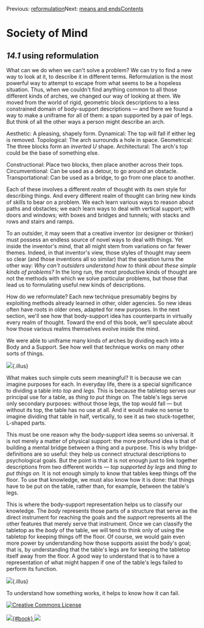 <div class="chapnav">

<span class="prev">Previous: [reformulation](./som-14.html)</span><span
class="next">Next: [means and ends](./som-14.2.html)</span><span
class="contents">[Contents](index.html)</span>
<div class="titlebar">

Society of Mind
===============

</div>

</div>

*14.1* using reformulation
--------------------------

What can we do when we can't solve a problem? We can try to find a new
way to look at it, to describe it in different terms. Reformulation is
the most powerful way to attempt to escape from what seems to be a
hopeless situation. Thus, when we couldn't find anything common to all
those different kinds of arches, we changed our way of looking at them.
We moved from the world of rigid, geometric block descriptions to a less
constrained domain of body-support descriptions — and there we found a
way to make a uniframe for all of them: a span supported by a pair of
legs. But think of all the other ways a person might describe an arch.

Aesthetic: A pleasing, shapely form. Dynamical: The top will fall if
either leg is removed. Topological: The arch surrounds a hole in space.
Geometrical: The three blocks form an *inverted U* shape. Architectural:
The arch's top could be the base of something else.

Constructional: Place two blocks, then place another across their tops.
Circumventional: Can be used as a detour, to go around an obstacle.
Transportational: Can be used as a bridge, to go from one place to
another.

Each of these involves a different *realm* of thought with its own style
for describing things. And every different realm of thought can bring
new kinds of skills to bear on a problem. We each learn various ways to
reason about paths and obstacles; we each learn ways to deal with
vertical support; with doors and windows; with boxes and bridges and
tunnels; with stacks and rows and stairs and ramps.

To an outsider, it may seem that a creative inventor (or designer or
thinker) must possess an endless source of novel ways to deal with
things. Yet inside the inventor's mind, that all might stem from
variations on far fewer themes. Indeed, in that inventor's view, those
styles of thought may seem so clear (and those inventions all so
similar) that the question turns the other way: *Why can't outsiders
understand how to think about these simple kinds of problems?* In the
long run, the most productive kinds of thought are not the methods with
which we solve particular problems, but those that lead us to
formulating useful new kinds of descriptions.

How do we reformulate? Each new technique presumably begins by
exploiting methods already learned in other, older agencies. So new
ideas often have roots in older ones, adapted for new purposes. In the
next section, we'll see how that body-support idea has counterparts in
virtually every realm of thought. Toward the end of this book, we'll
speculate about how those various realms themselves evolve inside the
mind.

We were able to uniframe many kinds of arches by dividing each into a
Body and a Support. See how well that technique works on many other
sorts of things.

![](./illus/ch14/14-1.png){.illus}

What makes such simple cuts seem meaningful? It is because we can
imagine purposes for each. In everyday life, there is a special
significance to dividing a table into *top* and *legs.* This is because
the tabletop serves our principal use for a table, as *thing to put
things on.* The table's legs serve only secondary purposes: without
those legs, the top would fall — but without its top, the table has no
use at all. And it would make no sense to imagine dividing that table in
half, vertically, to see it as two stuck-together, L-shaped parts.

This must be one reason why the body-support idea seems so universal. It
is not merely a matter of physical support: the more profound idea is
that of building a mental bridge between a thing and a purpose. This is
why bridge-definitions are so useful: they help us connect structural
descriptions to psychological goals. But the point is that it is not
enough just to link together descriptions from two different worlds —
*top supported by legs* and *thing to put things on.* It is not enough
simply to know that tables keep things off the floor. To use that
knowledge, we must also know how it is done: that things have to be put
on the table, rather than, for example, between the table's legs.

This is where the body-support representation helps us to classify our
knowledge. The *body* represents those parts of a structure that serve
as the direct instrument for reaching the goals and the *support*
represents all the other features that merely serve that instrument.
Once we can classify the tabletop as the *body* of the table, we will
tend to think only of using the tabletop for keeping things off the
floor. Of course, we would gain even more power by understanding how
those supports assist the body's goal; that is, by understanding that
the table's legs are for keeping the tabletop itself away from the
floor. A good way to understand that is to have a representation of what
might happen if one of the table's legs failed to perform its function.

![](./illus/ch14/14-2.png){.illus}

To understand how something works, it helps to know how it can fail.

<div class="footer">

[![Creative Commons
License](http://i.creativecommons.org/l/by-nc-sa/3.0/80x15.png)](http://creativecommons.org/licenses/by-nc-sa/3.0/deed.en_US)\
\
[![](./images/som_book.jpeg){#book}
![](./images/a_logo_17.gif)](http://www.amazon.com/gp/product/0671657135?ie=UTF8&camp=1789&creativeASIN=0671657135&linkCode=xm2&tag=marvinminsky)

</div>
